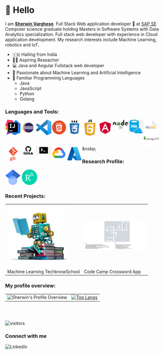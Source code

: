 <div>
<h1>👋 Hello </h1>

<div>
 <p>
   I am <a href="https://github.com/SherwinVarghese"><b>Sherwin Varghese</b></a>. Full Stack Web application developer 💼 at <a href="https://www.sap.com/">SAP SE</a>
   Computer science graduate holding Masters in Software Systems with Data Analytics specialization. Full stack web developer with experience in Cloud application development. My research interests include Machine Learning, robotics and IoT.


- 🇮🇳 Hailing from India
- 👨‍🎓 Aspiring Reseacher
- 💻 Java and Angular Fullstack web developer
- 🤖 Passionate about Machine Learning and Artificial Intelligence
- 🚀 Familiar Programming Languages
    - Java 
    - JavaScript
    - Python 
    - Golang

</h4>
</div>

### Languages and Tools:
<div>
<img align="left" alt="IntelliJ Idea" width="50px" src="https://raw.githubusercontent.com/SherwinVarghese/sherwinvarghese/images/logos/intellij-idea.png" />
<img align="left" alt="Eclipse" width="50px" src="https://raw.githubusercontent.com/SherwinVarghese/sherwinvarghese/images/logos/eclipse.png" />
<img align="left" alt="Visual Studio Code" width="50px" src="https://raw.githubusercontent.com/SherwinVarghese/sherwinvarghese/images/logos/visual-studio-code.png" />
<img align="left" alt="HTML5" width="50px" src="https://raw.githubusercontent.com/SherwinVarghese/sherwinvarghese/images/logos/html5.png" />
<img align="left" alt="CSS3" width="50px" src="https://raw.githubusercontent.com/SherwinVarghese/sherwinvarghese/images/logos/css3.png" />
<img align="left" alt="JavaScript" width="50px" src="https://raw.githubusercontent.com/SherwinVarghese/sherwinvarghese/images/logos/javascript.png" />
<img align="left" alt="Angular" width="50px" src="https://raw.githubusercontent.com/SherwinVarghese/sherwinvarghese/images/logos/angular.png" />
<img align="left" alt="Node.js" width="50px" src="https://raw.githubusercontent.com/SherwinVarghese/sherwinvarghese/images/logos/nodejs.png" />
<img align="left" alt="SQL" width="50px" src="https://raw.githubusercontent.com/SherwinVarghese/sherwinvarghese/images/logos/sql.png" />
<img align="left" alt="MySQL" width="50px" src="https://raw.githubusercontent.com/SherwinVarghese/sherwinvarghese/images/logos/mysql.png" />
<img align="left" alt="MongoDB" width="50px" src="https://raw.githubusercontent.com/SherwinVarghese/sherwinvarghese/images/logos/mongodb.png" />
<img align="left" alt="Git" width="50px" src="https://raw.githubusercontent.com/SherwinVarghese/sherwinvarghese/images/logos/git.png" />
<img align="left" alt="GitHub" width="50px" src="https://raw.githubusercontent.com/SherwinVarghese/sherwinvarghese/images/logos/github.png" />
<img align="left" alt="Terminal" width="50px" src="https://raw.githubusercontent.com/SherwinVarghese/sherwinvarghese/images/logos/terminal.png" />
<img align="left" alt="GCP" width="50px" src="https://raw.githubusercontent.com/SherwinVarghese/sherwinvarghese/images/logos/gcp.png" />
<img align="left" alt="Azure" width="50px" src="https://raw.githubusercontent.com/SherwinVarghese/sherwinvarghese/images/logos/azure.png" />
</div>
<br />
&nsbp;<br />  

### Research Profile:
<p>
<a href="https://scholar.google.com/citations?user=wNfeINQAAAAJ&hl=en"><img width="50" src="https://raw.githubusercontent.com/SherwinVarghese/sherwinvarghese/images/logos/google-scholar.png" alt="Google Scholar" border="0"></a> 
<a href="https://www.researchgate.net/profile/Sherwin-Varghese"><img width="50" src="https://raw.githubusercontent.com/SherwinVarghese/sherwinvarghese/images/logos/research-gate.png" alt="Research Gate" border="0"></a>
</p>

### Recent Projects:
<p>
<table border="0">
<tr>
<td>
<a href="https://github.com/SherwinVarghese/Machine-Learning-TechknowSchool"><img width="200" src="https://raw.githubusercontent.com/SherwinVarghese/Machine-Learning-TechknowSchool/master/Images/machine_learning.jpg" alt="Machine Learning TechknowSchool" border="0"></a>
</td>
<td>
<a href="https://github.com/SherwinVarghese/CodeCamp"><img width="200"  src="https://raw.githubusercontent.com/SherwinVarghese/CodeCamp/main/public/cwfull.png" alt="Code Camp Crossword App"></a>
</td>
</tr>
<tr>
<td>
Machine Learning TechknowSchool 
</td>
<td>
Code Camp Crossword App 
</td>
</tr>
</table>
</p>



<div><h3>My profile overview: </h3></div>

| | |
| :--: | :--: |
| ![Sherwin's Profile Overview](https://github-readme-stats.vercel.app/api?username=SherwinVarghese&theme=algolia&show_icons=true) | [![Top Langs](https://github-readme-stats.vercel.app/api/top-langs/?username=SherwinVarghese&theme=algolia&layout=compact)](https://github.com/SherwinVarghese/) |

<br />
<br />

![visitors](https://visitor-badge.laobi.icu/badge?page_id=SherwinVarghese)

### Connect with me
[<img align="left" alt="LinkedIn" width="200" src="https://github.com/melanieshi0120/melanieshi0120/blob/master/linkedin.ico" />](https://in.linkedin.com/in/sherwin-varghese)

</div>